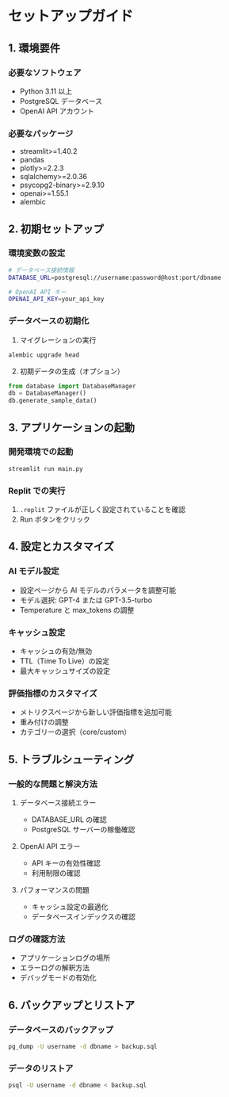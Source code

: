 # セットアップガイド

## 1. 環境要件

### 必要なソフトウェア
- Python 3.11 以上
- PostgreSQL データベース
- OpenAI API アカウント

### 必要なパッケージ
- streamlit>=1.40.2
- pandas
- plotly>=2.2.3
- sqlalchemy>=2.0.36
- psycopg2-binary>=2.9.10
- openai>=1.55.1
- alembic

## 2. 初期セットアップ

### 環境変数の設定
```bash
# データベース接続情報
DATABASE_URL=postgresql://username:password@host:port/dbname

# OpenAI API キー
OPENAI_API_KEY=your_api_key
```

### データベースの初期化
1. マイグレーションの実行
```bash
alembic upgrade head
```

2. 初期データの生成（オプション）
```python
from database import DatabaseManager
db = DatabaseManager()
db.generate_sample_data()
```

## 3. アプリケーションの起動

### 開発環境での起動
```bash
streamlit run main.py
```

### Replit での実行
1. `.replit` ファイルが正しく設定されていることを確認
2. Run ボタンをクリック

## 4. 設定とカスタマイズ

### AI モデル設定
- 設定ページから AI モデルのパラメータを調整可能
- モデル選択: GPT-4 または GPT-3.5-turbo
- Temperature と max_tokens の調整

### キャッシュ設定
- キャッシュの有効/無効
- TTL（Time To Live）の設定
- 最大キャッシュサイズの設定

### 評価指標のカスタマイズ
- メトリクスページから新しい評価指標を追加可能
- 重み付けの調整
- カテゴリーの選択（core/custom）

## 5. トラブルシューティング

### 一般的な問題と解決方法
1. データベース接続エラー
   - DATABASE_URL の確認
   - PostgreSQL サーバーの稼働確認

2. OpenAI API エラー
   - API キーの有効性確認
   - 利用制限の確認

3. パフォーマンスの問題
   - キャッシュ設定の最適化
   - データベースインデックスの確認

### ログの確認方法
- アプリケーションログの場所
- エラーログの解釈方法
- デバッグモードの有効化

## 6. バックアップとリストア

### データベースのバックアップ
```bash
pg_dump -U username -d dbname > backup.sql
```

### データのリストア
```bash
psql -U username -d dbname < backup.sql
```

